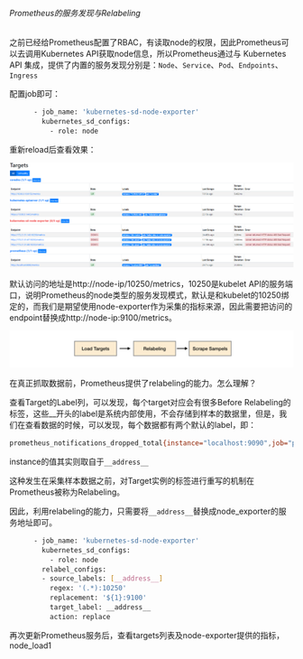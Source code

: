 ###### Prometheus的服务发现与Relabeling

之前已经给Prometheus配置了RBAC，有读取node的权限，因此Prometheus可以去调用Kubernetes API获取node信息，所以Prometheus通过与 Kubernetes API 集成，提供了内置的服务发现分别是：`Node`、`Service`、`Pod`、`Endpoints`、`Ingress` 

配置job即可：

```bash
      - job_name: 'kubernetes-sd-node-exporter'
        kubernetes_sd_configs:
          - role: node
```

重新reload后查看效果：



![](images\prometheus-target-err1.jpg)

默认访问的地址是http://node-ip/10250/metrics，10250是kubelet API的服务端口，说明Prometheus的node类型的服务发现模式，默认是和kubelet的10250绑定的，而我们是期望使用node-exporter作为采集的指标来源，因此需要把访问的endpoint替换成http://node-ip:9100/metrics。

![](images\when-relabel-work.png)

在真正抓取数据前，Prometheus提供了relabeling的能力。怎么理解？

查看Target的Label列，可以发现，每个target对应会有很多Before Relabeling的标签，这些__开头的label是系统内部使用，不会存储到样本的数据里，但是，我们在查看数据的时候，可以发现，每个数据都有两个默认的label，即：

```bash
prometheus_notifications_dropped_total{instance="localhost:9090",job="prometheus"}	
```

instance的值其实则取自于`__address__`

这种发生在采集样本数据之前，对Target实例的标签进行重写的机制在Prometheus被称为Relabeling。 

因此，利用relabeling的能力，只需要将`__address__`替换成node_exporter的服务地址即可。

```bash
      - job_name: 'kubernetes-sd-node-exporter'
        kubernetes_sd_configs:
          - role: node
        relabel_configs:
        - source_labels: [__address__]
          regex: '(.*):10250'
          replacement: '${1}:9100'
          target_label: __address__
          action: replace
```

再次更新Prometheus服务后，查看targets列表及node-exporter提供的指标，node_load1

